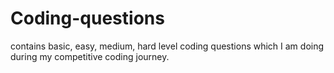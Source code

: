 # Coding-questions
contains basic, easy, medium, hard level coding questions which I am doing during my competitive coding journey.
